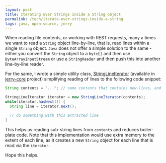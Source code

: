 ```yaml
---
layout: post
title: Iterating over Strings inside a String object
permalink: /tech/iterate-over-strings-inside-a-string
tags: java, open-source, jerry
---
```


When reading file contents, or working with REST requests, many a times we want to read a `String` object line-by-line, that is,
read lines within a single `String` object. `Java` does not offer a simple solution to the same - either you convert the `String`
object to a `byte[]` and then use `ByteArrayInputStream` or use a `StringReader` and then push this into another line-by-line reader.

For the same, I wrote a simple utility class, <a href="https://github.com/sangupta/jerry-core/blob/master/src/main/java/com/sangupta/jerry/io/StringLineIterator.java">StringLineIterator</a>
(available in <a href="https://github.com/sangupta/jerry-core">jerry-core</a> project) simplifying reading of
lines to the following code snippet:

```java
String contents = "..."; // some contents that contains new-lines, and form-feed characters

StringLineIterator iterator = new StringLineIterator(contents);
while(iterator.hasNext()) {
  String line = iterator.next();

  // do something with this extracted line
}
```

This helps us reading sub-string lines from `contents` and reduces boiler-plate code. Note that this implementation would use
extra memory to the extent of each line, as it creates a new `String` object for each line that is read via the `iterator`.

Hope this helps.
